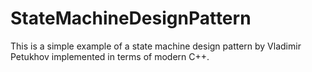 # StateMachineDesignPattern
This is a simple example of a state machine design pattern by Vladimir Petukhov implemented in terms of modern C++.
